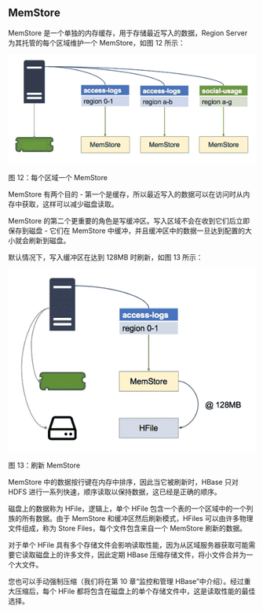 ## MemStore

MemStore 是一个单独的内存缓存，用于存储最近写入的数据，Region Server 为其托管的每个区域维护一个 MemStore，如图 12 所示：

![](img/00023.jpeg)

图 12：每个区域一个 MemStore

MemStore 有两个目的 - 第一个是缓存，所以最近写入的数据可以在访问时从内存中获取，这样可以减少磁盘读取。

MemStore 的第二个更重要的角色是写缓冲区。写入区域不会在收到它们后立即保存到磁盘 - 它们在 MemStore 中缓冲，并且缓冲区中的数据一旦达到配置的大小就会刷新到磁盘。

默认情况下，写入缓冲区在达到 128MB 时刷新，如图 13 所示：

![](img/00024.jpeg)

图 13：刷新 MemStore

MemStore 中的数据按行键在内存中排序，因此当它被刷新时，HBase 只对 HDFS 进行一系列快速，顺序读取以保持数据，这已经是正确的顺序。

磁盘上的数据称为 HFile，逻辑上，单个 HFile 包含一个表的一个区域中的一个列族的所有数据。由于 MemStore 和缓冲区然后刷新模式，HFiles 可以由许多物理文件组成，称为 Store Files，每个文件包含来自一个 MemStore 刷新的数据。

对于单个 HFile 具有多个存储文件会影响读取性能，因为从区域服务器获取可能需要它读取磁盘上的许多文件，因此定期 HBase 压缩存储文件，将小文件合并为一个大文件。

您也可以手动强制压缩（我们将在第 10 章“监控和管理 HBase”中介绍）。经过重大压缩后，每个 HFile 都将包含在磁盘上的单个存储文件中，这是读取性能的最佳选择。